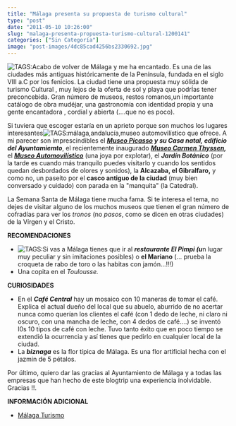 ```yaml
---
title: "Málaga presenta su propuesta de turismo cultural"
type: "post"
date: "2011-05-10 10:26:00"
slug: "malaga-presenta-propuesta-turismo-cultural-1200141"
categories: ["Sin Categoría"]
image: "post-images/4dc85cad4256bs2330692.jpg"
---
```


![ TAGS:](post-images/4dc85cad4256bs2330692.jpg "málaga by missviajes")Acabo de volver de Málaga y me ha encantado. Es una de las ciudades más antiguas históricamente de la Península, fundada en el siglo VIII a.C por los fenicios. La ciudad tiene una propuesta muy sólida de turismo Cultural , muy lejos de la oferta de sol y playa que podrÍas tener preconcebida. Gran número de museos, restos romanos,un importante catálogo de obra mudéjar, una gastronomía con identidad propia y una gente encantadora , cordial y abierta (....que no es poco).

Si tuviera que escoger estaría en un aprieto porque son muchos los lugares interesantes![ TAGS:málaga,andalucía,museo automovilístico](post-images/4dc85d6090b55s2547296.jpg "museo automovilístico by missviajes") que ofrece. A mi parecer son imprescindibles el ***[Museo Picasso](http://www2.museopicassomalaga.org/home.cfm) y su Casa natal, edificio del Ayuntamiemto***, el recientemente inaugurado ***[Museo Carmen Thyssen](http://www.carmenthyssenmalaga.org/),*** el ***[Museo Automovilístico](http://www.museoautomovilmalaga.com/Esp/MuseoAutomovilisticodeMalaga.html)*** (una joya por explotar), el ***Jardín Botánico*** (por la tarde es cuando más tranquilo puedes visitarlo y cuando los sentidos quedan desbordados de olores y sonidos), la **Alcazaba, el Gibralfaro,** y como no, un paseíto por el **casco antiguo de la ciudad** (muy bien conversado y cuidado) con parada en la "manquita" (la Catedral).

La Semana Santa de Málaga tiene mucha fama. Si te interesa el tema, no dejes de visitar alguno de los muchos museos que tienen el gran número de cofradías para ver los *tronos* (no *pasos*, como se dicen en otras ciudades) de la Vírgen y el Cristo.

**RECOMENDACIONES**

- ![ TAGS:](post-images/4dc85f2bf067fs3475924.jpg "el pimpi by missviajes")Si vas a Málaga tienes que ir al ***restaurante El Pimpi (u***n lugar muy peculiar y sin imitaciones posibles) o **el Mariano** (... prueba la croqueta de rabo de toro o las habitas con jamón...!!!)
- Una copita en el *Toulousse.*

**CURIOSIDADES**

- En el ***Café Central*** hay un mosaico con 10 maneras de tomar el café. Explica el actual dueño del local que su abuelo, aburrido de no acertar nunca como querían los clientes el café (con 1 dedo de leche, ni claro ni oscuro, con una mancha de leche, con 4 dedos de café....) se inventó l0s 10 tipos de café con leche. Tuvo tanto éxito que en poco tiempo se extendió la ocurrencia y así tienes que pedirlo en cualquier local de la ciudad.
- La ***biznaga*** es la flor típica de Málaga. Es una flor artificial hecha con el jazmin de 5 pétalos.

Por último, quiero dar las gracias al Ayuntamiento de Málaga y a todas las empresas que han hecho de este blogtrip una experiencia inolvidable. Gracias !!.

 **INFORMACIÓN ADICIONAL**

- [Málaga Turismo](http://www.malagaturismo.com/)